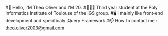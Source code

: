 #👋 Hello, I'M Théo Oliver and I'M 20.
#👨🏽‍🎓 Third year student at the Poly Informatics Institute of Toulouse of the IGS group.
#🖥️ I mainly like front-end development and specificaly jQuery Framework
#📫 How to contact me : theo.oliver2003@gmail.com

